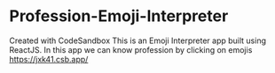 # Profession-Emoji-Interpreter
Created with CodeSandbox
This is an Emoji Interpreter app built using ReactJS. In this app we can know profession by clicking on emojis
https://jxk41.csb.app/

